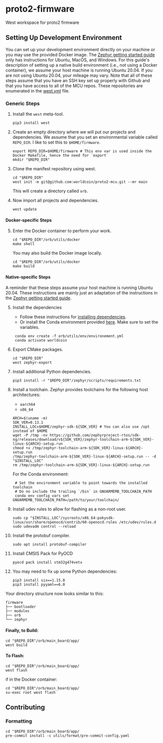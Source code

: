 # proto2-firmware

West workspace for proto2 firmware

## Setting Up Development Environment

You can set up your development environment directly on your machine or you may use the provided Docker image.
The [Zephyr getting started guide](https://docs.zephyrproject.org/latest/getting_started/index.html)
only has instructions for Ubuntu, MacOS, and Windows.
For this guide's description of setting up a native build environment
(i.e., not using a Docker container), we assume your host machine is running
Ubuntu 20.04.
If you are not using Ubuntu 20.04, your mileage may vary.
Note that all of these steps assume that you have an SSH key set up properly
with Github and that you have access to all of the MCU repos.
These repositories are enumerated in the [west.yml](west.yml) file.

### Generic Steps

1. Install the `west` meta-tool.
   ```shell
   pip3 install west
   ```
2. Create an empty directory where we will put our projects and dependencies. We assume that you set an environmental variable called `REPO_DIR`. I like to set this to `$HOME/firmware`.

   ```shell
   export REPO_DIR=$HOME/firmware # This env var is used inside the Docker Makefile, hence the need for `export`
   mkdir "$REPO_DIR"
   ```

3. Clone the manifest repository using west.

   ```shell
   cd "$REPO_DIR"
   west init -m git@github.com:worldcoin/proto2-mcu.git --mr main
   ```

   This will create a directory called `orb`.

4. Now import all projects and dependencies.
   ```shell
   west update
   ```

#### Docker-specific Steps

5. Enter the Docker container to perform your work.
   ```shell
   cd "$REPO_DIR"/orb/utils/docker
   make shell
   ```
   You may also build the Docker image locally.
   ```shell
   cd "$REPO_DIR"/orb/utils/docker
   make build
   ```

#### Native-specific Steps

A reminder that these steps assume your host machine is running Ubuntu 20.04.
These instructions are mainly just an adaptation of the instructions in the
[Zephyr getting started guide](https://docs.zephyrproject.org/latest/getting_started/index.html).

5. Install the dependencies
   - Follow these instructions for [installing dependencies](https://docs.zephyrproject.org/latest/getting_started/index.html#install-dependencies).
   - Or install the Conda environment provided [here](utils/env/environment.yml). Make sure to set the variables.
   ```shell
    conda env create -f orb/utils/env/environement.yml
    conda activate worldcoin
   ```

6. Export CMake packages.

   ```shell
   cd "$REPO_DIR"
   west zephyr-export
   ```

7. Install additional Python dependencies.

   ```shell
   pip3 install -r "$REPO_DIR"/zephyr/scripts/requirements.txt
   ```

8. Install a toolchain.
   Zephyr provides toolchains for the following host architectures:

   - `aarch64`
   - `x86_64`

   ```shell
   ARCH=$(uname -m)
   SDK_VER=0.13.1
   INSTALL_LOC=$HOME/zephyr-sdk-${SDK_VER} # You can also use /opt instead of $HOME
   wget -P /tmp -nv https://github.com/zephyrproject-rtos/sdk-ng/releases/download/v${SDK_VER}/zephyr-toolchain-arm-${SDK_VER}-linux-${ARCH}-setup.run
   chmod +x /tmp/zephyr-toolchain-arm-${SDK_VER}-linux-${ARCH}-setup.run
   /tmp/zephyr-toolchain-arm-${SDK_VER}-linux-${ARCH}-setup.run -- -d "$INSTALL_LOC"
   rm /tmp/zephyr-toolchain-arm-${SDK_VER}-linux-${ARCH}-setup.run
   ```
   
   For the Conda environment:

   ```shell
    # Set the environment variable to point towards the installed toolchain
    # Do no include the trailing `/bin` in GNUARMEMB_TOOLCHAIN_PATH 
    conda env config vars set GNUARMEMB_TOOLCHAIN_PATH=/path/to/your/toolchain/
   ```

9. Install udev rules to allow for flashing as a non-root user.

   ```shell
   sudo cp "$INSTALL_LOC"/sysroots/x86_64-pokysdk-linux/usr/share/openocd/contrib/60-openocd.rules /etc/udev/rules.d
   sudo udevadm control --reload
   ```

10. Install the protobuf compiler.

    ```shell
    sudo apt install protobuf-compiler
    ```

11. Install CMSIS Pack for PyOCD

    ```shell
    pyocd pack install stm32g474vetx
    ```

12. You may need to fix up some Python dependencies:
    ```shell
    pip3 install six==1.15.0
    pip3 install pyyaml==6.0
    ```

Your directory structure now looks similar to this:

```
firmware
├── bootloader
├── modules
├── orb
└── zephyr
```

#### Finally, to Build:

```shell
cd "$REPO_DIR"/orb/main_board/app/
west build
```

#### To Flash:

```shell
cd "$REPO_DIR"/orb/main_board/app/
west flash
```

if in the Docker container:

```shell
cd "$REPO_DIR"/orb/main_board/app/
su-exec root west flash
```

## Contributing

### Formatting

```shell
cd "$REPO_DIR"/orb/main_board/app/
pre-commit install -c utils/format/pre-commit-config.yaml
```
